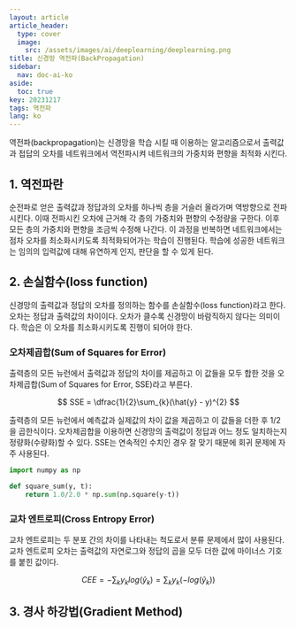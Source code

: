 ```yaml
---
layout: article
article_header:
  type: cover
  image:
    src: /assets/images/ai/deeplearning/deeplearning.png
title: 신경망 역전파(BackPropagation)
sidebar:
  nav: doc-ai-ko
aside:
  toc: true
key: 20231217
tags: 역전파
lang: ko
---
```

역전파(backpropagation)는 신경망을 학습 시킬 때 이용하는 알고리즘으로서 출력값과 접답의 오차를 네트워크에서 역전파시켜 네트워크의 가중치와 편향을 최적화 시킨다.
<!--more-->

## 1. 역전파란
순전파로 얻은 출력값과 정답과의 오차를 하나씩 층을 거슬러 올라가며 역방향으로 전파시킨다. 이때 전파시킨 오차에 근거해 각 층의 가중치와 편향의 수정량을 구한다.
이후 모든 층의 가중치와 편향을 조금씩 수정해 나간다. 이 과정을 반복하면 네트워크에서는 점차 오차를 최소화시키도록 최적화되어가는 학습이 진행된다.
학습에 성공한 네트워크는 임의의 입력값에 대해 유연하게 인지, 판단을 할 수 있게 된다.

## 2. 손실함수(loss function)
신경망의 출력값과 정답의 오차를 정의하는 함수를 손실함수(loss function)라고 한다. 오차는 정답과 출력값의 차이이다. 오차가 클수록 신경망이 바람직하지 않다는 의미이다.
학습은 이 오차를 최소화시키도록 진행이 되어야 한다.

### 오차제곱합(Sum of Squares for Error)
출력층의 모든 뉴런에서 출력값과 정답의 차이를 제곱하고 이 값들을 모두 합한 것을 오차제곱합(Sum of Squares for Error, SSE)라고 부른다.

$$
SSE = \dfrac{1}{2}\sum_{k}(\hat{y} - y)^{2}
$$

출력층의 모든 뉴런에서 예측값과 실제값의 차이 값을 제곱하고 이 값들을 더한 후 1/2을 곱한식이다. 오차제곱합을 이용하면 신경망의 출력값이 정답과 어느 정도 일치하는지 정량화(수량화)할 수 있다.
SSE는 연속적인 수치인 경우 잘 맞기 때문에 회귀 문제에 자주 사용된다.

```python
import numpy as np

def square_sum(y, t):
    return 1.0/2.0 * np.sum(np.square(y-t))
```
### 교차 엔트로피(Cross Entropy Error)
교차 엔트로피는 두 분포 간의 차이를 나타내는 척도로서 분류 문제에서 많이 사용된다. 교차 엔트로피 오차는 출력값의 자연로그와 정답의 곱을 모두 더한 값에 마이너스 기호를 붙힌 값이다.

$$
CEE = -\sum_{k}y_{k}log(\hat{y}_{k})
= \sum_{k}y_{k}(-log(\hat{y}_{k}))
$$

## 3. 경사 하강법(Gradient Method)
